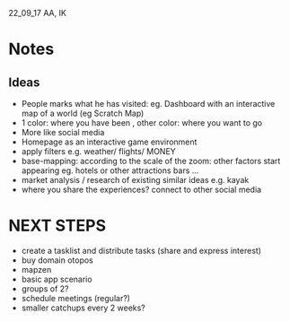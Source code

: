 22_09_17
AA, IK

# Notes
## Ideas
- People marks what he has visited: eg. Dashboard with an interactive map of a world (eg Scratch Map)
- 1 color: where you have been , other color: where you want to go
- More like social media
- Homepage as an interactive game environment
- apply filters e.g. weather/ flights/ MONEY
- base-mapping: according to the scale of the zoom: other factors start appearing eg. hotels or other attractions  bars ...
- market analysis / research of existing similar ideas e.g. kayak
- where you share the experiences? connect to other social media

# NEXT STEPS
- create a tasklist and distribute tasks (share and express interest)
- buy domain otopos
- mapzen
- basic app scenario
- groups of 2?
- schedule meetings (regular?)
- smaller catchups every 2 weeks?
